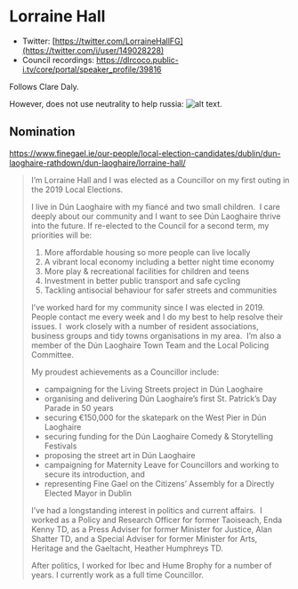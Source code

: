 # Lorraine Hall

* Twitter: [https://twitter.com/LorraineHallFG](https://twitter.com/i/user/149028228)
* Council recordings: https://dlrcoco.public-i.tv/core/portal/speaker_profile/39816

Follows Clare Daly.

However, does not use neutrality to help russia: ![alt text](/img/lorraine_hall_neutrality.png).

## Nomination

https://www.finegael.ie/our-people/local-election-candidates/dublin/dun-laoghaire-rathdown/dun-laoghaire/lorraine-hall/

> I’m Lorraine Hall and I was elected as a Councillor on my first outing in the 2019 Local Elections.
>
> I live in Dún Laoghaire with my fiancé and two small children.  I care deeply about our community and I want to see Dún Laoghaire thrive into the future. If re-elected to the Council for a second term, my priorities will be:
>
> 1. More affordable housing so more people can live locally
> 2. A vibrant local economy including a better night time economy
> 3. More play & recreational facilities for children and teens
> 4. Investment in better public transport and safe cycling
> 5. Tackling antisocial behaviour for safer streets and communities
>
> I’ve worked hard for my community since I was elected in 2019. People contact me every week and I do my best to help resolve their issues. I  work closely with a number of resident associations, business groups and tidy towns organisations in my area.  I’m also a member of the Dún Laoghaire Town Team and the Local Policing Committee.
>
> My proudest achievements as a Councillor include:
>
> - campaigning for the Living Streets project in Dún Laoghaire
> - organising and delivering Dún Laoghaire’s first St. Patrick’s Day Parade in 50 years
> - securing €150,000 for the skatepark on the West Pier in Dún Laoghaire
> - securing funding for the Dún Laoghaire Comedy & Storytelling Festivals
> - proposing the street art in Dún Laoghaire
> - campaigning for Maternity Leave for Councillors and working to secure its introduction, and
> - representing Fine Gael on the Citizens’ Assembly for a Directly Elected Mayor in Dublin
>
> I’ve had a longstanding interest in politics and current affairs.  I worked as a Policy and Research Officer for former Taoiseach, Enda Kenny TD, as a Press Adviser for former Minister for Justice, Alan Shatter TD, and a Special Adviser for former Minister for Arts, Heritage and the Gaeltacht, Heather Humphreys TD.
>
> After politics, I worked for Ibec and Hume Brophy for a number of years. I currently work as a full time Councillor.
